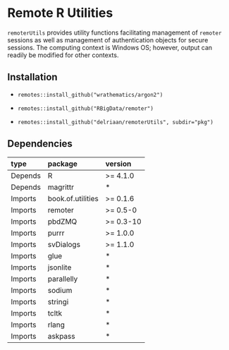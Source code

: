 # Remote R Utilities
`remoterUtils` provides utility functions facilitating management of `remoter` sessions as well as management of authentication objects for secure sessions. The computing context is Windows OS; however, output can readily be modified for other contexts.

## Installation 

- `remotes::install_github("wrathematics/argon2")`

- `remotes::install_github("RBigData/remoter")`

- `remotes::install_github("delriaan/remoterUtils", subdir="pkg")` 

## Dependencies

<!--html_preserve--><table>
 <thead>
  <tr>
   <th style="text-align:left;"> type </th>
   <th style="text-align:left;"> package </th>
   <th style="text-align:left;"> version </th>
  </tr>
 </thead>
<tbody>
  <tr>
   <td style="text-align:left;"> Depends </td>
   <td style="text-align:left;"> R </td>
   <td style="text-align:left;"> &gt;= 4.1.0 </td>
  </tr>
  <tr>
   <td style="text-align:left;"> Depends </td>
   <td style="text-align:left;"> magrittr </td>
   <td style="text-align:left;"> * </td>
  </tr>
  <tr>
   <td style="text-align:left;"> Imports </td>
   <td style="text-align:left;"> book.of.utilities </td>
   <td style="text-align:left;"> &gt;= 0.1.6 </td>
  </tr>
  <tr>
   <td style="text-align:left;"> Imports </td>
   <td style="text-align:left;"> remoter </td>
   <td style="text-align:left;"> &gt;= 0.5-0 </td>
  </tr>
  <tr>
   <td style="text-align:left;"> Imports </td>
   <td style="text-align:left;"> pbdZMQ </td>
   <td style="text-align:left;"> &gt;= 0.3-10 </td>
  </tr>
  <tr>
   <td style="text-align:left;"> Imports </td>
   <td style="text-align:left;"> purrr </td>
   <td style="text-align:left;"> &gt;= 1.0.0 </td>
  </tr>
  <tr>
   <td style="text-align:left;"> Imports </td>
   <td style="text-align:left;"> svDialogs </td>
   <td style="text-align:left;"> &gt;= 1.1.0 </td>
  </tr>
  <tr>
   <td style="text-align:left;"> Imports </td>
   <td style="text-align:left;"> glue </td>
   <td style="text-align:left;"> * </td>
  </tr>
  <tr>
   <td style="text-align:left;"> Imports </td>
   <td style="text-align:left;"> jsonlite </td>
   <td style="text-align:left;"> * </td>
  </tr>
  <tr>
   <td style="text-align:left;"> Imports </td>
   <td style="text-align:left;"> parallelly </td>
   <td style="text-align:left;"> * </td>
  </tr>
  <tr>
   <td style="text-align:left;"> Imports </td>
   <td style="text-align:left;"> sodium </td>
   <td style="text-align:left;"> * </td>
  </tr>
  <tr>
   <td style="text-align:left;"> Imports </td>
   <td style="text-align:left;"> stringi </td>
   <td style="text-align:left;"> * </td>
  </tr>
  <tr>
   <td style="text-align:left;"> Imports </td>
   <td style="text-align:left;"> tcltk </td>
   <td style="text-align:left;"> * </td>
  </tr>
  <tr>
   <td style="text-align:left;"> Imports </td>
   <td style="text-align:left;"> rlang </td>
   <td style="text-align:left;"> * </td>
  </tr>
  <tr>
   <td style="text-align:left;"> Imports </td>
   <td style="text-align:left;"> askpass </td>
   <td style="text-align:left;"> * </td>
  </tr>
</tbody>
</table><!--/html_preserve-->
